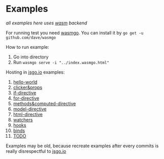 # Examples

*all examples here uses [wasm](https://github.com/Sinicablyat/gas-wasm) backend*

For running test you need [wasmgo](https://github.com/dave/wasmgo).
You can install it by `go get -u github.com/dave/wasmgo`

How to run example:

1. Go into directory
2. Run `wasmgo serve -i "../index.wasmgo.html"`


Hosting in [jsgo.io](https://jsgo.io) examples:

1. [hello-world](https://jsgo.io/5c2d7c2fbaf70f9c43249a39a1efa857cce61527)
2. [clicker&props](https://jsgo.io/ca838e25fe2f8b4045629ffbbafea4e4344dc144)
3. [if-directive](https://jsgo.io/277b7d18ed6d5a7aa007155e72eb54aa08b16813)
4. [for-directive](https://jsgo.io/7e6866d8140894117824cdc78e59d448d698325a)
5. [methods&computed-directive](https://jsgo.io/9af6e9522796a349d978ff5ca1411a256cc01dca)
6. [model-directive](https://jsgo.io/5607d4d8ffaace2860c684cfe5d42300c534cf00)
7. [html-directive](https://jsgo.io/ab65c638e02a18c712e05ca3d2a596636ef6fb4c)
8. [watchers](https://jsgo.io/5d5c31031119d6fe644cfeb97844e5a7c986deb7)
9. [hooks](https://jsgo.io/fefbe168d29655e42b71460212723b2c04536164)
10. [binds](https://jsgo.io/327e3e50677329e8963ccc55051832d7c0609c28)
11. [TODO](https://jsgo.io/ab51626d57e6da333a0abb9c921fcfb1420adc2f)

Examples may be old, because recreate examples after every commits is really disrespectful to [jsgo.io](https://jsgo.io)